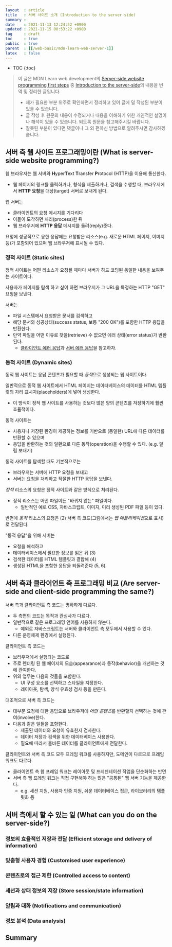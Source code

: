 ```yaml
---
layout  : article
title   : 서버 사이드 소개 (Introduction to the server side)
summary : 
date    : 2021-11-13 12:24:52 +0900
updated : 2021-11-15 00:53:22 +0900
tag     : draft
toc     : true
public  : true
parent  : [[/web-basic/mdn-learn-web-server-1]]
latex   : false
---
```

* TOC
{:toc}

> 이 글은 MDN Learn web development의 [Server-side website programming first steps](https://developer.mozilla.org/en-US/docs/Learn/Server-side/First_steps) 중 [Introduction to the server-side](https://developer.mozilla.org/en-US/docs/Learn/Server-side/First_steps/Introduction)의 내용을 번역 및 정리한 글입니다.
>
> * 제가 필요한 부분 위주로 확인하면서 정리하고 있어 글에 덜 작성된 부분이 있을 수 있습니다.
> * 글 작성 후 원문의 내용이 수정되거나 내용을 이해하기 위한 개인적인 설명이나 해석이 있을 수 있습니다. 되도록 원문을 참고해주시길 바랍니다.
> * 잘못된 부분이 있다면 댓글이나 그 외 편하신 방법으로 알려주시면 감사하겠습니다.

## 서버 측 웹 사이트 프로그래밍이란 (What is server-side website programming?)

웹 브라우저는 웹 서버와 **H**yper**T**ext **T**ransfer **P**rotocol (HTTP)을 이용해 통신한다.

* 웹 페이지의 링크를 클릭하거나, 형식을 제출하거나, 검색을 수행할 때, 브라우저에서 **HTTP 요청**을 대상(target) 서버로 보내게 된다.

웹 서버는

* 클라이언트의 요청 메시지를 기다리다
* 이들이 도착하면 처리(process)한 뒤
* 웹 브라우저에 **HTTP 응답** 메시지를 돌려(reply)준다.

요청에 성공적으로 응한 응답에는 요청받은 리소스(e.g. 새로운 HTML 페이지, 이미지 등)가 포함되어 있으며 웹 브라우저에 표시될 수 있다.

### 정적 사이트 (Static sites)

정적 사이트는 어떤 리소스가 요청될 때마다 서버가 하드 코딩된 동일한 내용을 보여주는 사이트이다.

사용자가 페이지를 탐색 하고 싶어 하면 브라우저가 그 URL을 특정하는 HTTP "GET" 요청을 보낸다.

서버는

* 파일 시스템에서 요청받은 문서를 검색하고
* 해당 문서와 성공상태(success status, 보통 "200 OK")를 포함한 HTTP 응답을 반환한다.
* 만약 파일을 어떤 이유로 찾을(retrieve) 수 없으면 에러 상태(error status)가 반환된다.
    * [클라이언트 에러 응답](https://developer.mozilla.org/en-US/docs/Web/HTTP/Status#client_error_responses)과 [서버 에러 응답](https://developer.mozilla.org/en-US/docs/Web/HTTP/Status#server_error_responses)을 참고하자.

### 동적 사이트 (Dynamic sites)

동적 웹 사이트는 응답 콘텐츠가 필요할 때 *동적*으로 생성되는 웹 사이트이다.

일반적으로 동적 웹 사이트에서 HTML 페이지는 데이터베이스의 데이터를 HTML 템플릿의 자리 표시자(placeholders)에 넣어 생성한다.

* 이 방식이 정적 웹 사이트를 사용하는 것보다 많은 양의 콘텐츠를 저장하기에 훨씬 효율적이다.

동적 사이트는

* 사용자나 저장된 환경이 제공하는 정보를 기반으로 (동일한) URL에 다른 데이터를 반환할 수 있으며
* 응답을 반환하는 것의 일환으로 다른 동작(operation)을 수행할 수 있다. (e.g. 알림 보내기)

동적 사이트를 탐색할 때도 기본적으로는

* 브라우저는 서버에 HTTP 요청을 보내고
* 서버는 요청을 처리하고 적절한 HTTP 응답을 보낸다.

*정적* 리소스의 요청은 정적 사이트와 같은 방식으로 처리된다.

* 정적 리소스는 어떤 파일이든 "바뀌지 않는" 파일이다.
    * 일반적인 예로 CSS, 자바스크립트, 이미지, 미리 생성된 PDF 파일 등이 있다.

반면에 *동적* 리소스의 요청은 (2) 서버 측 코드(그림에서는 *웹 애플리케이션*으로 표시)로 전달된다.

"동적 응답"을 위해 서버는

* 요청을 해석하고
* 데이터베이스에서 필요한 정보를 읽은 뒤 (3)
* 검색한 데이터를 HTML 템플릿과 결합해 (4)
* 생성된 HTML을 포함한 응답을 되돌려준다 (5, 6).

## 서버 측과 클라이언트 측 프로그래밍 비교 (Are server-side and client-side programming the same?)

서버 측과 클라이언트 측 코드는 명확하게 다르다.

* 두 측면의 코드는 목적과 관심사가 다르다.
* 일반적으로 같은 프로그래밍 언어를 사용하지 않는다.
    * 예외로 자바스크립트는 서버와 클라이언트 측 모두에서 사용할 수 있다.
* 다른 운영체제 환경에서 실행된다.

클라이언트 측 코드는

* 브라우저에서 실행되는 코드로
* 주로 렌더링 된 웹 페이지의 모습(appearance)과 동작(behavior)을 개선하는 것에 관여한다.
* 위의 업무는 다음의 것들을 포함한다.
    * UI 구성 요소를 선택하고 스타일을 지정한다.
    * 레이아웃, 탐색, 양식 유효성 검사 등을 만든다.

대조적으로 서버 측 코드는

* 대부분 요청에 대한 응답으로 브라우저에 *어떤 콘텐츠*를 반환할지 선택하는 것에 관여(involve)한다.
* 다음과 같은 일들을 포함한다.
    * 제출된 데이터와 요청이 유효한지 검사한다.
    * 데이터 저장과 검색을 위한 데이터베이스 사용한다.
    * 필요에 따라서 올바른 데이터를 클라이언트에게 전달한다.

클라이언트와 서버 측 코드 모두 프레임 워크를 사용하지만, 도메인이 다르므로 프레임 워크도 다르다.

* 클라이언트 측 웹 프레임 워크는 레이아웃 및 프레젠테이션 작업을 단순화하는 반면
* 서버 측 웹 프레임 워크는 직접 구현해야 하는 많은 "공통된" 웹 서버 기능을 제공한다.
    * e.g. 세션 지원, 사용자 인증 지원, 쉬운 데이터베이스 접근, 라이브러리의 템플릿화 등

## 서버 측에서 할 수 있는 일 (What can you do on the server-side?)

### 정보의 효율적인 저장과 전달 (Efficient storage and delivery of information)

### 맞춤형 사용자 경험 (Customised user experience)

### 콘텐츠로의 접근 제한 (Controlled access to content)

### 세션과 상태 정보의 저장 (Store session/state information)

### 알림과 대화 (Notifications and communication)

### 정보 분석 (Data analysis)

## Summary
